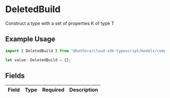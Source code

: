# DeletedBuild

Construct a type with a set of properties K of type T

## Example Usage

```typescript
import { DeletedBuild } from "@hathora/cloud-sdk-typescript/models/components";

let value: DeletedBuild = {};
```

## Fields

| Field       | Type        | Required    | Description |
| ----------- | ----------- | ----------- | ----------- |